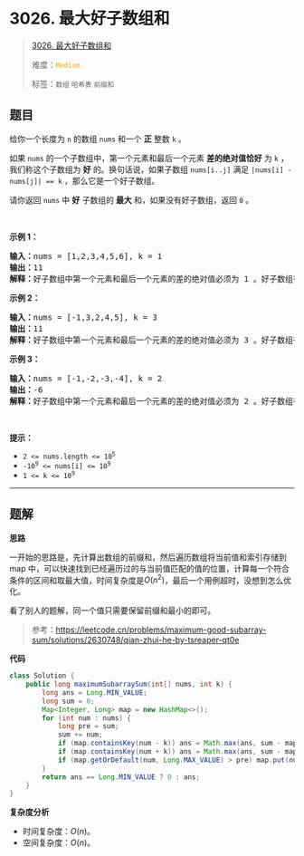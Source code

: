 # 3026. 最大好子数组和

> [3026. 最大好子数组和](https://leetcode.cn/problems/maximum-good-subarray-sum/)
>
> 难度：<font color=orange>`Medium`</font>
>
> 标签：`数组` `哈希表` `前缀和`

## 题目

<p>给你一个长度为 <code>n</code>&nbsp;的数组&nbsp;<code>nums</code>&nbsp;和一个 <strong>正</strong>&nbsp;整数&nbsp;<code>k</code>&nbsp;。</p>

<p>如果&nbsp;<code>nums</code>&nbsp;的一个子数组中，第一个元素和最后一个元素 <strong>差的绝对值恰好</strong>&nbsp;为&nbsp;<code>k</code>&nbsp;，我们称这个子数组为&nbsp;<strong>好</strong>&nbsp;的。换句话说，如果子数组&nbsp;<code>nums[i..j]</code>&nbsp;满足&nbsp;<code>|nums[i] - nums[j]| == k</code>&nbsp;，那么它是一个好子数组。</p>

<p>请你返回&nbsp;<code>nums</code>&nbsp;中&nbsp;<strong>好</strong>&nbsp;子数组的&nbsp;<strong>最大</strong>&nbsp;和，如果没有好子数组，返回<em>&nbsp;</em><code>0</code>&nbsp;。</p>

<p>&nbsp;</p>

<p><strong class="example">示例 1：</strong></p>

<pre>
<b>输入：</b>nums = [1,2,3,4,5,6], k = 1
<b>输出：</b>11
<b>解释：</b>好子数组中第一个元素和最后一个元素的差的绝对值必须为 1 。好子数组有 [1,2] ，[2,3] ，[3,4] ，[4,5] 和 [5,6] 。最大子数组和为 11 ，对应的子数组为 [5,6] 。
</pre>

<p><strong class="example">示例 2：</strong></p>

<pre>
<b>输入：</b>nums = [-1,3,2,4,5], k = 3
<b>输出：</b>11
<b>解释：</b>好子数组中第一个元素和最后一个元素的差的绝对值必须为 3 。好子数组有 [-1,3,2] 和 [2,4,5] 。最大子数组和为 11 ，对应的子数组为 [2,4,5] 。
</pre>

<p><strong class="example">示例 3：</strong></p>

<pre>
<b>输入：</b>nums = [-1,-2,-3,-4], k = 2
<b>输出：</b>-6
<b>解释：</b>好子数组中第一个元素和最后一个元素的差的绝对值必须为 2 。好子数组有 [-1,-2,-3] 和 [-2,-3,-4] 。最大子数组和为 -6 ，对应的子数组为 [-1,-2,-3] 。
</pre>

<p>&nbsp;</p>

<p><strong>提示：</strong></p>

<ul>
	<li><code>2 &lt;= nums.length &lt;= 10<sup>5</sup></code></li>
	<li><code>-10<sup>9</sup> &lt;= nums[i] &lt;= 10<sup>9</sup></code></li>
	<li><code>1 &lt;= k &lt;= 10<sup>9</sup></code></li>
</ul>


--------------------

## 题解

**思路**

一开始的思路是，先计算出数组的前缀和，然后遍历数组将当前值和索引存储到 map 中，可以快速找到已经遍历过的与当前值匹配的值的位置，计算每一个符合条件的区间和取最大值，时间复杂度是$O(n^2)$，最后一个用例超时，没想到怎么优化。

看了别人的题解，同一个值只需要保留前缀和最小的即可。

> 参考：https://leetcode.cn/problems/maximum-good-subarray-sum/solutions/2630748/qian-zhui-he-by-tsreaper-qt0e

**代码**

```java
class Solution {
    public long maximumSubarraySum(int[] nums, int k) {
        long ans = Long.MIN_VALUE;
        long sum = 0;
        Map<Integer, Long> map = new HashMap<>();
        for (int num : nums) {
            long pre = sum;
            sum += num;
            if (map.containsKey(num - k)) ans = Math.max(ans, sum - map.get(num - k));
            if (map.containsKey(num + k)) ans = Math.max(ans, sum - map.get(num + k));
            if (map.getOrDefault(num, Long.MAX_VALUE) > pre) map.put(num, pre);
        }
        return ans == Long.MIN_VALUE ? 0 : ans;
    }
}
```

**复杂度分析**

- 时间复杂度：$O(n)$。
- 空间复杂度：$O(n)$。

